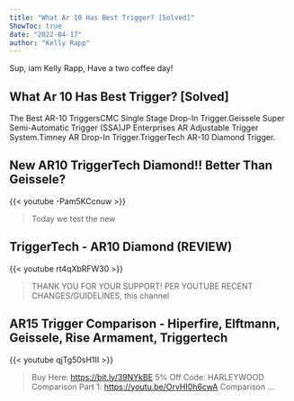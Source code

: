 ```yaml
---
title: "What Ar 10 Has Best Trigger? [Solved]"
ShowToc: true 
date: "2022-04-17"
author: "Kelly Rapp" 
---
```


Sup, iam Kelly Rapp, Have a two coffee day!
## What Ar 10 Has Best Trigger? [Solved]
 The Best AR-10 TriggersCMC Single Stage Drop-In Trigger.Geissele Super Semi-Automatic Trigger (SSA)JP Enterprises AR Adjustable Trigger System.Timney AR Drop-In Trigger.TriggerTech AR-10 Diamond Trigger.

## New AR10 TriggerTech Diamond!! Better Than Geissele?
{{< youtube -Pam5KCcnuw >}}
>Today we test the new 

## TriggerTech - AR10 Diamond (REVIEW)
{{< youtube rt4qXbRFW30 >}}
>THANK YOU FOR YOUR SUPPORT! PER YOUTUBE RECENT CHANGES/GUIDELINES, this channel 

## AR15 Trigger Comparison - Hiperfire, Elftmann, Geissele, Rise Armament, Triggertech
{{< youtube qjTg50sH1II >}}
>Buy Here: https://bit.ly/39NYkBE 5% Off Code: HARLEYWOOD Comparison Part 1: https://youtu.be/OrvHI0h6cwA Comparison ...

